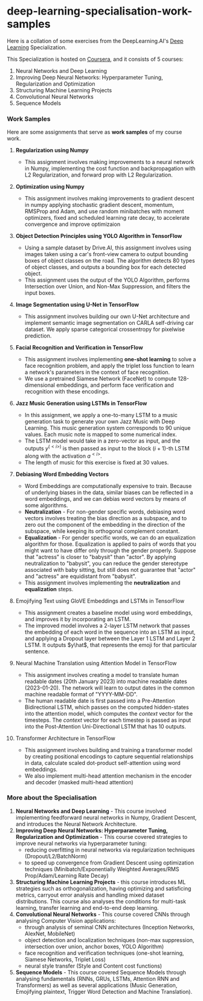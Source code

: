 # deep-learning-specialisation-work-samples

Here is a collation of some exercises from the DeepLearning.AI's [Deep Learning](https://www.deeplearning.ai/) Specialization.

This Specialization is hosted on [Coursera](https://www.coursra.org), and it consists of 5 courses:

1. Neural Networks and Deep Learning
2. Improving Deep Neural Networks: Hyperparameter Tuning, Regularization and Optimization
3. Structuring Machine Learning Projects
4. Convolutional Neural Networks
5. Sequence Models

### Work Samples

Here are some assignments that serve as **work samples** of my course work.

1. **Regularization using Numpy**

   - This assignment involves making improvements to a neural network in Numpy, implementing the cost function and backpropagation with L2 Regularization, and forward prop with L2 Regularization.

2. **Optimization using Numpy**

   - This assignment involves making improvements to gradient descent in numpy applying stochastic gradient descent, momentum, RMSProp and Adam, and use random minibatches with moment optimizers, fixed and scheduled learning rate decay, to accelerate convergence and improve optimizaion

3. **Object Detection Principles using YOLO Algorithm in TensorFlow**

   - Using a sample dataset by Drive.AI, this assignment involves using images taken using a car's front-view camera to output bounding boxes of object classes on the road. The algorithm detects 80 types of object classes, and outputs a bounding box for each detected object.
   - This assignment uses the output of the YOLO Algorithm, performs Intersection over Union, and Non-Max Suppression, and filters the input boxes.

4. **Image Segmentation using U-Net in TensorFlow**

   - This assignment involves building our own U-Net architecture and implement semantic image segmentation on CARLA self-driving car dataset. We apply sparse categorical crossentropy for pixelwise prediction.

5. **Facial Recognition and Verification in TensorFlow**

   - This assignment involves implementing **one-shot learning** to solve a face recognition problem, and apply the triplet loss function to learn a network's parameters in the context of face recognition.
   - We use a pretrained Siamese Network (FaceNet) to compute 128-dimensional embeddings, and perform face verification and recognition with these encodings.

6. **Jazz Music Generation using LSTMs in TensorFlow**

   - In this assignment, we apply a one-to-many LSTM to a music generation task to generate your own Jazz Music with Deep Learning. This music generation system corresponds to 90 unique values. Each music note is mapped to some numerical index.
   - The LSTM model would take in a zero-vector as input, and the outputs $y^(<i>)$ is then passed as input to the block $(i+1)$-th LSTM along with the activation $a^{<i>}$.
   - The length of music for this exercise is fixed at 30 values.

7. **Debiasing Word Embedding Vectors**

   - Word Embeddings are computationally expensive to train. Because of underlying biases in the data, similar biases can be reflected in a word embeddings, and we can debias word vectors by means of some algorithms.
   - **Neutralization** - For non-gender specific words, debiasing word vectors involves treating the bias direction as a subspace, and to zero out the component of the embedding in the direction of the subspace, while keeping its orthogonal complement constant.
   - **Equalization** - For gender specific words, we can do an equalization algorithm for those. Equalization is applied to pairs of words that you might want to have differ only through the gender properly. Suppose that "actress" is closer to "babysit" than "actor". By applying neutralization to "babysit", you can reduce the gender stereotype associated with baby sitting, but still does not guarantee that "actor" and "actress" are equidistant from "babysit".
   - This assignment involves implementing the **neutralization** and **equalization** steps.

8. Emojifying Text using GloVE Embeddings and LSTMs in TensorFlow

   - This assignment creates a baseline model using word embeddings, and improves it by incorporating an LSTM.
   - The improved model involves a 2-layer LSTM network that passes the embedding of each word in the sequence into an LSTM as input, and applying a Dropout layer between the Layer 1 LSTM and Layer 2 LSTM. It outputs $y\hat$, that represents the emoji for that particular sentence.

9. Neural Machine Translation using Attention Model in TensorFlow

   - This assignment involves creating a model to translate human readable dates (20th January 2023) into machine readable dates (2023-01-20). The network will learn to output dates in the common machine readable format of "YYYY-MM-DD".
   - The human readable date is first passed into a Pre-Attention Bidirectional LSTM, which passes on the computed hidden-states into the attention model, which computes the $context$ vector for the timesteps. The $context$ vector for each timestep is passed as input into the Post-Attention Uni-Directional LSTM that has 10 outputs.

10. Transformer Architecture in TensorFlow
    - This assignment involves building and training a transformer model by creating positional encodings to capture sequential relationships in data, calculate scaled dot-product self-attention using word embeddings.
    - We also implement multi-head attention mechanism in the encoder and decoder (masked multi-head attention)

### More about the Specialisation

1. **Neural Networks and Deep Learning** - This course involved implementing feedforward neural networks in Numpy, Gradient Descent, and introduces the Neural Network Architecture.
2. **Improving Deep Neural Networks: Hyperparameter Tuning, Regularization and Optimization** - This course covered strategies to improve neural networks via hyperparameter tuning:
   - reducing overfitting in neural networks via regularization techniques (Dropout/L2/BatchNorm)
   - to speed up convergence from Gradient Descent using optimization techniques (Minibatch/Exponentially Weighted Averages/RMS Prop/Adam/Learning Rate Decay)
3. **Structuring Machine Learning Projects** - this course introduces ML strategies such as orthogonalization, having optimizing and satisficing metrics, carryout error analysis and handling mixed dataset distributions. This course also analyses the conditions for multi-task learning, transfer learning and end-to-end deep learning.
4. **Convolutional Neural Networks** - This course covered CNNs through analysing Computer Vision applications:
   - through analysis of seminal CNN architectures (Inception Networks, AlexNet, MobileNet)
   - object detection and localization techniques (non-max suppression, intersection over union, anchor boxes, YOLO Algorithm)
   - face recognition and verification techniques (one-shot learning, Siamese Networks, Triplet Loss)
   - neural style transfer (Style and Content cost functions)
5. **Sequence Models** - This course covered Sequence Models through analysing fundamentals (RNNs, GRUs, LSTMs, Attention RNN and Transformers) as well as several applications (Music Generation, Emojifying plaintext, Trigger Word Detection and Machine Translation).
